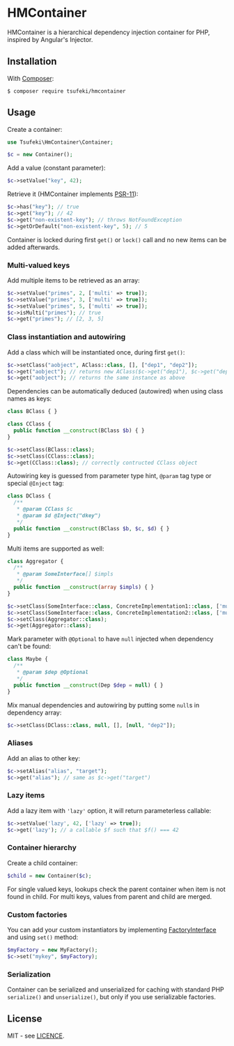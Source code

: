 HMContainer
===========

HMContainer is a hierarchical dependency injection container for PHP, inspired
by Angular's Injector.

Installation
------------

With [Composer](https://getcomposer.org/):
```
$ composer require tsufeki/hmcontainer
```

Usage
-----

Create a container:

```php
use Tsufeki\HmContainer\Container;

$c = new Container();
```

Add a value (constant parameter):

```php
$c->setValue("key", 42);
```

Retrieve it (HMContainer implements [PSR-11](https://github.com/php-fig/fig-standards/blob/master/accepted/PSR-11-container.md)):

```php
$c->has("key"); // true
$c->get("key"); // 42
$c->get("non-existent-key"); // throws NotFoundException
$c->getOrDefault("non-existent-key", 5); // 5
```

Container is locked during first `get()` or `lock()` call and no new items can
be added afterwards.

### Multi-valued keys

Add multiple items to be retrieved as an array:

```php
$c->setValue("primes", 2, ['multi' => true]);
$c->setValue("primes", 3, ['multi' => true]);
$c->setValue("primes", 5, ['multi' => true]);
$c->isMulti("primes"); // true
$c->get("primes"); // [2, 3, 5]
```

### Class instantiation and autowiring

Add a class which will be instantiated once, during first `get()`:

```php
$c->setClass("aobject", AClass::class, [], ["dep1", "dep2"]);
$c->get("aobject"); // returns new AClass($c->get("dep1"), $c->get("dep2"))
$c->get("aobject"); // returns the same instance as above
```

Dependencies can be automatically deduced (autowired) when using class names as keys:

```php
class BClass { }

class CClass {
  public function __construct(BClass $b) { }
}

$c->setClass(BClass::class);
$c->setClass(CClass::class);
$c->get(CClass::class); // correctly contructed CClass object
```

Autowiring key is guessed from parameter type hint, `@param` tag type or special `@Inject` tag:

```php
class DClass {
  /**
   * @param CClass $c
   * @param $d @Inject("dkey")
   */
  public function __construct(BClass $b, $c, $d) { }
}
```

Multi items are supported as well:

```php
class Aggregator {
  /**
   * @param SomeInterface[] $impls
   */
  public function __construct(array $impls) { }
}

$c->setClass(SomeInterface::class, ConcreteImplementation1::class, ['multi' => true]);
$c->setClass(SomeInterface::class, ConcreteImplementation2::class, ['multi' => true]);
$c->setClass(Aggregator::class);
$c->get(Aggregator::class);
```

Mark parameter with `@Optional` to have `null` injected when dependency can't
be found:

```php
class Maybe {
  /**
   * @param $dep @Optional
   */
  public function __construct(Dep $dep = null) { }
}
```

Mix manual dependencies and autowiring by putting some `null`s in dependency
array:

```php
$c->setClass(DClass::class, null, [], [null, "dep2"]);
```

### Aliases

Add an alias to other key:

```php
$c->setAlias("alias", "target");
$c->get("alias"); // same as $c->get("target")
```

### Lazy items

Add a lazy item with `'lazy'` option, it will return parameterless callable:

```php
$c->setValue('lazy', 42, ['lazy' => true]);
$c->get('lazy'); // a callable $f such that $f() === 42
```

### Container hierarchy

Create a child container:

```php
$child = new Container($c);
```

For single valued keys, lookups check the parent container when item is not
found in child. For multi keys, values from parent and child are merged.

### Custom factories

You can add your custom instantiators by implementing
[FactoryInterface](src/Tsufeki/HmContainer/FactoryInterface.php) and using
`set()` method:

```php
$myFactory = new MyFactory();
$c->set("mykey", $myFactory);
```

### Serialization

Container can be serialized and unserialized for caching with standard PHP
`serialize()` and `unserialize()`, but only if you use serializable factories.

License
-------
MIT - see [LICENCE](LICENSE).

